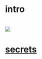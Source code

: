 # intro

# ![](http://www.sedaily.com/NewsView/1OFSI9F9MA/.png)

# [secrets](https://www.youtube.com/watch?v=qHm9MG9xw1o)
